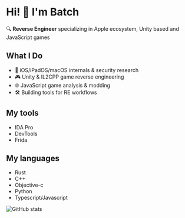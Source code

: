 # Hi! 👋 I'm Batch

🔍 **Reverse Engineer** specializing in Apple ecosystem, Unity based and JavaScript games

## What I Do
- 🍎 iOS/iPadOS/macOS internals & security research  
- 🎮 Unity & IL2CPP game reverse engineering
- 🌐 JavaScript game analysis & modding
- 🛠️ Building tools for RE workflows

## My tools
- IDA Pro
- DevTools
- Frida

## My languages
- Rust
- C++
- Objective-c
- Python
- Typescript/Javascript

![GitHub stats](https://github-readme-stats.vercel.app/api?username=Batchhh&show_icons=true&theme=dark&count_private=true)
